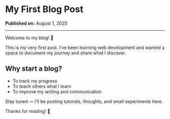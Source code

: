 # My First Blog Post

**Published on:** August 1, 2025

---

Welcome to my blog! 🎉

This is my very first post. I’ve been learning web development and wanted a space to document my journey and share what I discover.

## Why start a blog?

- To track my progress
- To teach others what I learn
- To improve my writing and communication

Stay tuned — I’ll be posting tutorials, thoughts, and small experiments here.

Thanks for reading! 🙌
